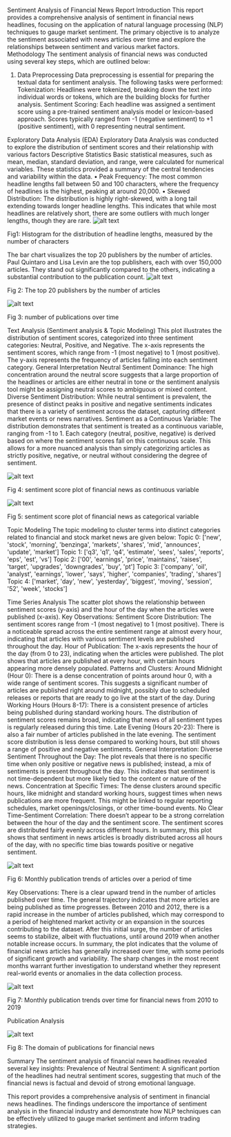 Sentiment Analysis of Financial News Report
Introduction
This report provides a comprehensive analysis of sentiment in financial news headlines, focusing on the application of natural language processing (NLP) techniques to gauge market sentiment. The primary objective is to analyze the sentiment associated with news articles over time and explore the relationships between sentiment and various market factors. 
	 
Methodology
The sentiment analysis of financial news was conducted using several key steps, which are outlined below:

1. Data Preprocessing
Data preprocessing is essential for preparing the textual data for sentiment analysis. The following tasks were performed:
Tokenization: Headlines were tokenized, breaking down the text into individual words or tokens, which are the building blocks for further analysis.
Sentiment Scoring: Each headline was assigned a sentiment score using a pre-trained sentiment analysis model or lexicon-based approach. Scores typically ranged from -1 (negative sentiment) to +1 (positive sentiment), with 0 representing neutral sentiment.

Exploratory Data Analysis (EDA)
Exploratory Data Analysis was conducted to explore the distribution of sentiment scores and their relationship with various factors
Descriptive Statistics
Basic statistical measures, such as mean, median, standard deviation, and range, were calculated for numerical variables. These statistics provided a summary of the central tendencies and variability within the data.
•	Peak Frequency: The most common headline lengths fall between 50 and 100 characters, where the frequency of headlines is the highest, peaking at around 20,000.
•	Skewed Distribution: The distribution is highly right-skewed, with a long tail extending towards longer headline lengths. This indicates that while most headlines are relatively short, there are some outliers with much longer lengths, though they are rare.
![alt text](image.png)

Fig1:  Histogram for the distribution of headline lengths, measured by the number of characters

The bar chart visualizes the top 20 publishers by the number of articles. Paul Quintaro and Lisa Levin are the top publishers, each with over 150,000 articles. They stand out significantly compared to the others, indicating a substantial contribution to the publication count.
![alt text](image-1.png)

Fig 2: The top 20 publishers by the number of articles

![alt text](image-2.png)

Fig 3: number of publications over time

Text Analysis (Sentiment analysis & Topic Modeling)
This plot illustrates the distribution of sentiment scores, categorized into three sentiment categories: Neutral, Positive, and Negative. The x-axis represents the sentiment scores, which range from -1 (most negative) to 1 (most positive). The y-axis represents the frequency of articles falling into each sentiment category.
General Interpretation
Neutral Sentiment Dominance: The high concentration around the neutral score suggests that a large proportion of the headlines or articles are either neutral in tone or the sentiment analysis tool might be assigning neutral scores to ambiguous or mixed content.
Diverse Sentiment Distribution: While neutral sentiment is prevalent, the presence of distinct peaks in positive and negative sentiments indicates that there is a variety of sentiment across the dataset, capturing different market events or news narratives.
Sentiment as a Continuous Variable: The distribution demonstrates that sentiment is treated as a continuous variable, ranging from -1 to 1. Each category (neutral, positive, negative) is derived based on where the sentiment scores fall on this continuous scale. This allows for a more nuanced analysis than simply categorizing articles as strictly positive, negative, or neutral without considering the degree of sentiment.

![alt text](image-3.png)

Fig 4:  sentiment score plot of financial news as continuous variable

![alt text](image-4.png)

Fig 5:  sentiment score plot of financial news as categorical variable

Topic Modeling
The topic modeling to cluster terms into distinct categories related to financial and stock market news are given below:
   Topic 0:
['new', 'stock', 'morning', 'benzinga', 'markets', 'shares', 'mid', 'announces', 'update', 'market']
Topic 1:
['q3', 'q1', 'q4', 'estimate', 'sees', 'sales', 'reports', 'eps', 'est', 'vs']
Topic 2:
['00', 'earnings', 'price', 'maintains', 'raises', 'target', 'upgrades', 'downgrades', 'buy', 'pt']
Topic 3:
['company', 'oil', 'analyst', 'earnings', 'lower', 'says', 'higher', 'companies', 'trading', 'shares']
Topic 4:
['market', 'day', 'new', 'yesterday', 'biggest', 'moving', 'session', '52', 'week', 'stocks']

Time Series Analysis
The scatter plot shows the relationship between sentiment scores (y-axis) and the hour of the day when the articles were published (x-axis). Key Observations:
Sentiment Score Distribution: The sentiment scores range from -1 (most negative) to 1 (most positive). There is a noticeable spread across the entire sentiment range at almost every hour, indicating that articles with various sentiment levels are published throughout the day.
Hour of Publication: The x-axis represents the hour of the day (from 0 to 23), indicating when the articles were published. The plot shows that articles are published at every hour, with certain hours appearing more densely populated.
Patterns and Clusters: Around Midnight (Hour 0): There is a dense concentration of points around hour 0, with a wide range of sentiment scores. This suggests a significant number of articles are published right around midnight, possibly due to scheduled releases or reports that are ready to go live at the start of the day.
During Working Hours (Hours 8-17): There is a consistent presence of articles being published during standard working hours. The distribution of sentiment scores remains broad, indicating that news of all sentiment types is regularly released during this time.
Late Evening (Hours 20-23): There is also a fair number of articles published in the late evening. The sentiment score distribution is less dense compared to working hours, but still shows a range of positive and negative sentiments.
General Interpretation:
Diverse Sentiment Throughout the Day: The plot reveals that there is no specific time when only positive or negative news is published; instead, a mix of sentiments is present throughout the day. This indicates that sentiment is not time-dependent but more likely tied to the content or nature of the news.
Concentration at Specific Times: The dense clusters around specific hours, like midnight and standard working hours, suggest times when news publications are more frequent. This might be linked to regular reporting schedules, market openings/closings, or other time-bound events.
No Clear Time-Sentiment Correlation: There doesn’t appear to be a strong correlation between the hour of the day and the sentiment score. The sentiment scores are distributed fairly evenly across different hours.
In summary, this plot shows that sentiment in news articles is broadly distributed across all hours of the day, with no specific time bias towards positive or negative sentiment.

![alt text](image-5.png)

Fig 6:  Monthly publication trends of articles over a period of time 

Key Observations: There is a clear upward trend in the number of articles published over time. The general trajectory indicates that more articles are being published as time progresses. Between 2010 and 2012, there is a rapid increase in the number of articles published, which may correspond to a period of heightened market activity or an expansion in the sources contributing to the dataset. After this initial surge, the number of articles seems to stabilize, albeit with fluctuations, until around 2019 when another notable increase occurs.
In summary, the plot indicates that the volume of financial news articles has generally increased over time, with some periods of significant growth and variability. The sharp changes in the most recent months warrant further investigation to understand whether they represent real-world events or anomalies in the data collection process.

![alt text](image-6.png)

Fig 7: Monthly publication trends over time for financial news from 2010 to 2019

Publication Analysis

![alt text](image-7.png)

Fig 8: The domain of publications for financial news

Summary
The sentiment analysis of financial news headlines revealed several key insights:
Prevalence of Neutral Sentiment: A significant portion of the headlines had neutral sentiment scores, suggesting that much of the financial news is factual and devoid of strong emotional language.

This report provides a comprehensive analysis of sentiment in financial news headlines. The findings underscore the importance of sentiment analysis in the financial industry and demonstrate how NLP techniques can be effectively utilized to gauge market sentiment and inform trading strategies.
